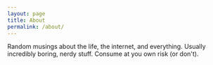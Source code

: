 ```yaml
---
layout: page
title: About
permalink: /about/
---
```


Random musings about the life, the internet, and everything. Usually
incredibly boring, nerdy stuff. Consume at you own risk (or don't).
